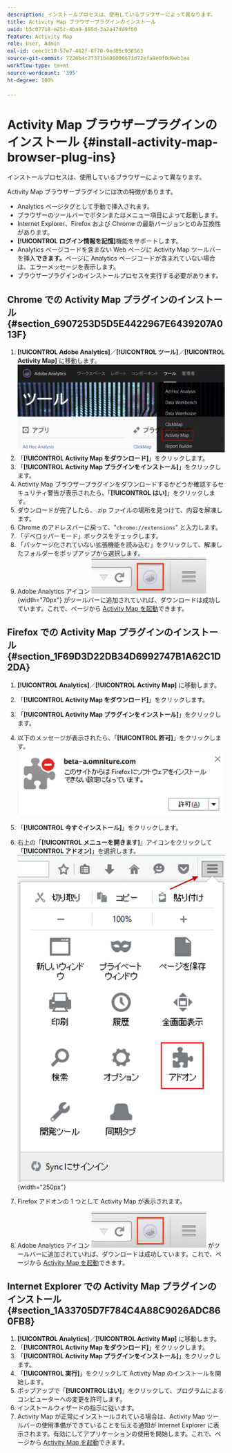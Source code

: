 ```yaml
---
description: インストールプロセスは、使用しているブラウザーによって異なります。
title: Activity Map ブラウザープラグインのインストール
uuid: b5c07718-e25c-4ba9-885d-3a2a47dd9f60
feature: Activity Map
role: User, Admin
exl-id: ceec1c10-57e7-462f-8f78-9ed86c938563
source-git-commit: 7226b4c77371b486006671d72efa9e0f0d9eb1ea
workflow-type: tm+mt
source-wordcount: '395'
ht-degree: 100%

---
```


# Activity Map ブラウザープラグインのインストール {#install-activity-map-browser-plug-ins}

インストールプロセスは、使用しているブラウザーによって異なります。

Activity Map ブラウザープラグインには次の特徴があります。

* Analytics ページタグとして手動で挿入されます。
* ブラウザーのツールバーでボタンまたはメニュー項目によって起動します。
* Internet Explorer、Firefox および Chrome の最新バージョンとのみ互換性があります。
* **[!UICONTROL ログイン情報を記憶]**&#x200B;機能をサポートします。
* Analytics ページコードを含まない Web ページに Activity Map ツールバーを挿入&#x200B;**できます。**&#x200B;ページに Analytics ページコードが含まれていない場合は、エラーメッセージを表示します。
* ブラウザープラグインのインストールプロセスを実行する必要があります。

## Chrome での Activity Map プラグインのインストール {#section_6907253D5D5E4422967E6439207A013F}

1. **[!UICONTROL Adobe Analytics]**／**[!UICONTROL ツール]**／**[!UICONTROL Activity Map]** に移動します。![](assets/install_am.png)
1. 「**[!UICONTROL Activity Map をダウンロード]**」をクリックします。
1. 「**[!UICONTROL Activity Map プラグインをインストール]**」をクリックします。
1. Activity Map ブラウザープラグインをダウンロードするかどうか確認するセキュリティ警告が表示されたら、「**[!UICONTROL はい]**」をクリックします。
1. ダウンロードが完了したら、.zip ファイルの場所を見つけて、内容を解凍します。
1. Chrome のアドレスバーに戻って、&quot;`chrome://extensions`&quot; と入力します。
1. 「デベロッパーモード」ボックスをチェックします。
1. 「パッケージ化されていない拡張機能を読み込む」をクリックして、解凍したフォルダーをポップアップから選択します。
1. Adobe Analytics アイコン ![](assets/an_icon.png){width="70px"} がツールバーに追加されていれば、ダウンロードは成功しています。これで、ページから [Activity Map を起動](/help/analyze/activity-map/activitymap-getting-started/activitymap-getting-started-users/activitymap-launch.md)できます。

## Firefox での Activity Map プラグインのインストール {#section_1F69D3D22DB34D6992747B1A62C1D2DA}

1. **[!UICONTROL Analytics]**／**[!UICONTROL Activity Map]** に移動します。

1. 「**[!UICONTROL Activity Map をダウンロード]**」をクリックします。
1. 「**[!UICONTROL Activity Map プラグインをインストール]**」をクリックします。
1. 以下のメッセージが表示されたら、「**[!UICONTROL 許可]**」をクリックします。![](assets/firefox_install2.png)
1. 「**[!UICONTROL 今すぐインストール]**」をクリックします。
1. 右上の「**[!UICONTROL メニューを開きます]**」アイコンをクリックして「**[!UICONTROL アドオン]**」を選択します。![](assets/firefox_install3.png){width="250px"}
1. Firefox アドオンの 1 つとして Activity Map が表示されます。
1. Adobe Analytics アイコン ![](assets/an_icon.png) がツールバーに追加されていれば、ダウンロードは成功しています。これで、ページから [Activity Map を起動](/help/analyze/activity-map/activitymap-getting-started/activitymap-getting-started-users/activitymap-launch.md)できます。

## Internet Explorer での Activity Map プラグインのインストール {#section_1A33705D7F784C4A88C9026ADC860FB8}

1. **[!UICONTROL Analytics]**／**[!UICONTROL Activity Map]** に移動します。
1. 「**[!UICONTROL Activity Map をダウンロード]**」をクリックします。
1. 「**[!UICONTROL Activity Map プラグインをインストール]**」をクリックします。
1. 「**[!UICONTROL 実行]**」をクリックして Activity Map のインストールを開始します。
1. ポップアップで「**[!UICONTROL はい]**」をクリックして、プログラムによるコンピューターへの変更を許可します。
1. インストールウィザードの指示に従います。
1. Activity Map が正常にインストールされている場合は、Activity Map ツールバーの使用準備ができていることを伝える通知が Internet Explorer に表示されます。有効にしてアプリケーションの使用を開始します。これで、ページから [Activity Map を起動](/help/analyze/activity-map/activitymap-getting-started/activitymap-getting-started-users/activitymap-launch.md)できます。
